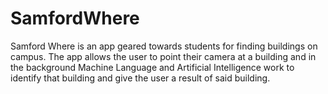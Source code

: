 # SamfordWhere
Samford  Where  is  an  app  geared  towards  students  for  finding buildings on campus. The app allows the user to point their camera at  a  building  and  in  the  background  Machine  Language  and Artificial  Intelligence  work  to  identify  that  building  and  give  the user a result of said building. 
